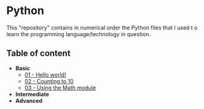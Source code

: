 # Python

This "repository" contains in numerical order the Python files that I used t    o learn the programming language/technology in question.

## Table of content

- **Basic**
    - [01 - Hello world!](01-hello-world.py)
    - [02 - Counting to 10](02-counting-to-10.py)
    - [03 - Using the Math module](03-using-math-module.py)
- **Intermediate**
- **Advanced**

